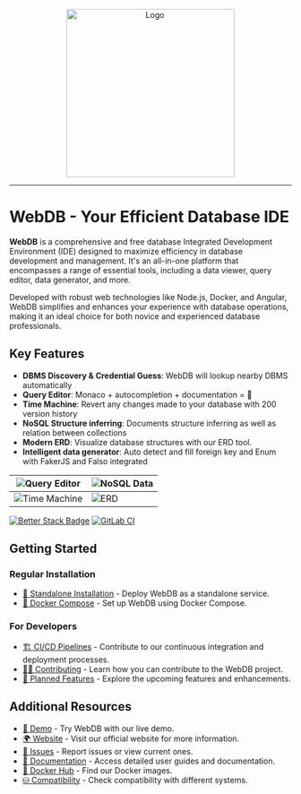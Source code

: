 <p align="center">
  <img src="https://webdb.app/webdb-logo.svg?v=1" alt="Logo" width="300px">
</p>

-----

# WebDB - Your Efficient Database IDE

**WebDB** is a comprehensive and free database Integrated Development Environment (IDE) designed to maximize efficiency in database development and management. It's an all-in-one platform that encompasses a range of essential tools, including a data viewer, query editor, data generator, and more.

Developed with robust web technologies like Node.js, Docker, and Angular, WebDB simplifies and enhances your experience with database operations, making it an ideal choice for both novice and experienced database professionals.

## Key Features

- **DBMS Discovery & Credential Guess**: WebDB will lookup nearby DBMS automatically 
- **Query Editor**: Monaco + autocompletion + documentation = 💪
- **Time Machine**: Revert any changes made to your database with 200 version history
- **NoSQL Structure inferring**: Documents structure inferring as well as relation between collections
- **Modern ERD**: Visualize database structures with our ERD tool.
- **Intelligent data generator**: Auto detect and fill foreign key and Enum with FakerJS and Falso integrated


| ![Query Editor](https://webdb.app/editor.png) | ![NoSQL Data](https://webdb.app/nosql.png) |
|--|--|
| ![Time Machine](https://webdb.app/diff.png) | ![ERD](https://webdb.app/erd.png) |



[![Better Stack Badge](https://uptime.betterstack.com/status-badges/v1/monitor/10izf.svg)](https://status.webdb.app)
[![GitLab CI](https://img.shields.io/badge/gitlab%20ci-%23181717.svg?style=for-the-badge&logo=gitlab&logoColor=white)](https://gitlab.com/web-db/app/-/pipelines)

## Getting Started

### Regular Installation

- [🐳 Standalone Installation](https://docs.webdb.app/installation/standalone) - Deploy WebDB as a standalone service.
- [🐳 Docker Compose](https://docs.webdb.app/installation/compose) - Set up WebDB using Docker Compose.

### For Developers

- [🏗️ CI/CD Pipelines](https://gitlab.com/web-db/app/-/pipelines) - Contribute to our continuous integration and deployment processes.
- [👨‍💻 Contributing](CONTRIBUTING.md) - Learn how you can contribute to the WebDB project.
- [📝 Planned Features](TODO.md) - Explore the upcoming features and enhancements.

## Additional Resources

- [🧪 Demo](https://demo.webdb.app/) - Try WebDB with our live demo.
- [🌍 Website](https://webdb.app/) - Visit our official website for more information.
- [🐛 Issues](https://github.com/WebDB-App/app/issues) - Report issues or view current ones.
- [📙 Documentation](https://docs.webdb.app/) - Access detailed user guides and documentation.
- [🐳 Docker Hub](https://hub.docker.com/r/webdb/app/) - Find our Docker images.
- [⛁ Compatibility](https://webdb.app/compatibility/) - Check compatibility with different systems.
